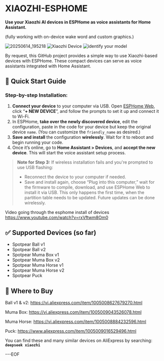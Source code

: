 
# XIAOZHI-ESPHOME

**Use your Xiaozhi AI devices in ESPHome as voice assistants for Home Assistant.**

(fully working with on-device wake word and custom graphics.)

![20250614_195218](https://github.com/user-attachments/assets/5d364985-a4ce-4b49-bf03-af7ce22bbc35)
![Xiaozhi Device](https://github.com/user-attachments/assets/8e66a3d6-527b-4047-9f0c-fb7c9cb2490f)
![identify your model](https://github.com/user-attachments/assets/4aa49b9e-ab2c-4949-aefc-9d51ecf6ac40)


By request, this GitHub project provides a simple way to use Xiaozhi-based devices with ESPHome. These compact devices can serve as voice assistants integrated with Home Assistant.

## 🚀 Quick Start Guide

### Step-by-step Installation:

1. **Connect your device** to your computer via USB. Open [ESPHome Web](https://web.esphome.io), click “**+ NEW DEVICE**”, and follow the prompts to set it up and connect it to Wi-Fi.
2. In ESPHome, **take over the newly discovered device**, edit the configuration, paste in the code for your device but keep the original device `name`. (You can customize the `friendly_name` as desired.)
3. **Save and install** the configuration **wirelessly**. Wait for it to reboot and begin running your code.
4. Once it’s online, go to **Home Assistant > Devices**, and **accept the new device**. This will start the voice assistant setup process.

> **Note for Step 3:**
> If wireless installation fails and you're prompted to use USB flashing:
>
> * Reconnect the device to your computer if needed.
> * Save and install again, choose “Plug into this computer,” wait for the firmware to compile, download, and use ESPHome Web to install it via USB.
>   This only happens the first time, when the partition table needs to be updated. Future updates can be done wirelessly.

Video going through the esphome install of devices
https://www.youtube.com/watch?v=rxVftwm8Om0

## ✅ Supported Devices (so far)

* Spotpear Ball v1
* Spotpear Ball v2
* Spotpear Muma Box v1
* Spotpear Muma Box v2
* Spotpear Muma Horse v1
* Spotpear Muma Horse v2
* Spotpear Puck

## 🛒 Where to Buy

Ball v1 & v2: https://vi.aliexpress.com/item/1005008627679270.html

Muma Box: https://vi.aliexpress.com/item/1005009043526078.html

Muma Horse: https://vi.aliexpress.com/item/1005008884232596.html

Puck: https://www.aliexpress.com/item/1005009016529496.html

You can find these and many similar devices on AliExpress by searching:
**`deepseek xiaozhi`**

---EOF

